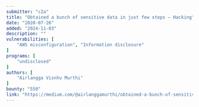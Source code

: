 ```yaml
---
submitter: "c2a"
title: "Obtained a bunch of sensitive data in just few steps — Hacking"
date: "2020-07-26"
added: "2024-11-03"
description: ""
vulnerabilities: [
    "AWS misconfiguration", "Information disclosure"
]
programs: [
    "undisclosed"
]
authors: [
    "Airlangga Visnhu Murthi"
]
bounty: "550"
link: "https://medium.com/@airlanggamurthi/obtained-a-bunch-of-sensitive-data-in-just-few-steps-hacking-1a474200a8c2"
---
```




